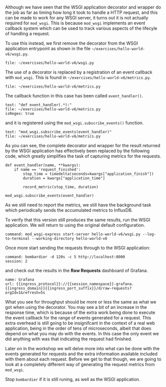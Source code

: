 Although we have seen that the WSGI application decorator and wrapper do the job as far as timing how long it took to handle a HTTP request, and this can be made to work for any WSGI server, it turns out it is not actually required for `mod_wsgi`. This is because `mod_wsgi` implements an event callback system which can be used to track various aspects of the lifecyle of handling a request.

To use this instead, we first remove the decorator from the WSGI application entrypoint as shown in the file `~/exercises/hello-world-v6/wsgi.py`.

```editor:open-file
file: ~/exercises/hello-world-v6/wsgi.py
```

The use of a decorator is replaced by a registration of an event callback with `mod_wsgi`. This is found in `~/exercises/hello-world-v6/metrics.py`.

```editor:open-file
file: ~/exercises/hello-world-v6/metrics.py
```

The callback function in this case has been called `event_handler()`.

```editor:select-matching-text
text: "def event_handler(.*):"
file: ~/exercises/hello-world-v6/metrics.py
isRegex: true
```

and it is registered using the `mod_wsgi.subscribe_events()` function.

```editor:select-matching-text
text: "mod_wsgi.subscribe_events(event_handler)"
file: ~/exercises/hello-world-v6/metrics.py
```

As you can see, the complete decorator and wrapper for the result returned by the WSGI application has effectively been replaced by the following code, which greatly simplifies the task of capturing metrics for the requests.

```
def event_handler(name, **kwargs):
    if name == 'request_finished':
        stop_time = timedelta(seconds=kwargs["application_finish"])
        duration = kwargs["application_time"]

        record_metric(stop_time, duration)

mod_wsgi.subscribe_events(event_handler)
```

As we still need to report the metrics, we still have the background task which periodically sends the accumulated metrics to InfluxDB.

To verify that this version still produces the same results, run the WSGI application. We will return to using the original default configuration.

```terminal:execute
command: mod_wsgi-express start-server hello-world-v6/wsgi.py --log-to-terminal --working-directory hello-world-v6
```

Once more start sending the requests through to the WSGI application:

```terminal:execute
command: bombardier -d 120s -c 5 http://localhost:8000
session: 2
```

and check out the results in the **Raw Requests** dashboard of Grafana.

```dashboard:reload-dashboard
name: Grafana
url: {{ingress_protocol}}://{{session_namespace}}-grafana.{{ingress_domain}}{{ingress_port_suffix}}/d/raw-requests?orgId=1&refresh=5s
```

What you see for throughput should be more or less the same as what we got when using the decorator. You may see a bit of an increase in the response time, which is because of the extra work being done to execute the event callback for the range of events generated for a request. This extra overhead is still going to be insignifcant in the context of a real web application, being in the order of tens of microseconds, albeit that does depend on what you may do with the events. In this case the only event we did anything with was that indicating the request had finished.

Later on in the workshop we will delve more into what can be done with the events generated for requests and the extra information available included with them about each request. Before we get to that though, we are going to look at a completely different way of generating the request metrics from `mod_wsgi`.

Stop `bombardier` if it is still runing, as well as the WSGI application.

```terminal:interrupt-all
```
